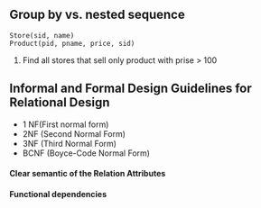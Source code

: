 ## Group by vs. nested sequence

```
Store(sid, name)
Product(pid, pname, price, sid)
```
1. Find all stores that sell only product with prise > 100

## Informal and Formal Design Guidelines for Relational Design

- 1 NF(First normal form)
- 2NF (Second Normal Form)
- 3NF (Third Normal Form)
- BCNF (Boyce-Code Normal Form)


#### Clear semantic of the Relation Attributes

#### Functional dependencies
